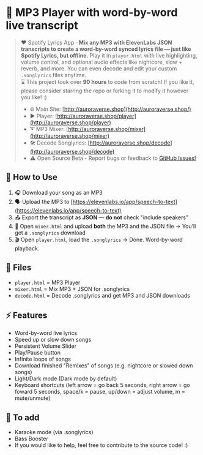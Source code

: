 # 🎵 MP3 Player with word-by-word live transcript
> ❤️ Spotify Lyrics App · **Mix any MP3 with ElevenLabs JSON transcripts to create a word-by-word synced lyrics file — just like Spotify Lyrics, but offline.** Play it in `player.html` with live highlighting, volume control, and optional audio effects like nightcore, slow + reverb, and more. You can even decode and edit your custom `.songlyrics` files anytime.<br>
> ⌛ This project took over **90 hours** to code from scratch! If you like it, please consider starring the repo or forking it to modify it however you like! :)<br>
> * 🌐 Main Site: [http://auroraverse.shop](http://auroraverse.shop/)
> * ▶️ Player: [http://auroraverse.shop/player](http://auroraverse.shop/player)
> * ➰ MP3 Mixer: [http://auroraverse.shop/mixer](http://auroraverse.shop/mixer)
> * 🛠️ Decode Songlyrics: [http://auroraverse.shop/decode](http://auroraverse.shop/decode)
> * ⚠️ Open Source Beta - Report bugs or feedback to [GitHub Issues!](https://github.com/realaurora-stw/song-player/issues)

## 🧪 How to Use

1. 🎧 Download your song as an MP3
2. 🗣️ Upload the MP3 to [https://elevenlabs.io/app/speech-to-text](https://elevenlabs.io/app/speech-to-text)
3. 📤 Export the transcript as **JSON** — **do not** check "include speakers"
4. 🧪 Open `mixer.html` and upload **both** the MP3 and the JSON file
   → You’ll get a `.songlyrics` download
5. 🎬 Open `player.html`, load the `.songlyrics`
   → Done. Word-by-word playback.
## 📁 Files
- `player.html` = MP3 Player
- `mixer.html` = Mix MP3 + JSON for .songlyrics
- `decode.html` = Decode .songlyrics and get MP3 and JSON downloads
## ⚡ Features
- Word-by-word live lyrics
- Speed up or slow down songs
- Persistent Volume Slider
- Play/Pause button
- Infinite loops of songs
- Download finished "Remixes" of songs (e.g. nightcore or slowed down songs)
- Light/Dark mode (Dark mode by default)
- Keyboard shortcuts (left arrow = go back 5 seconds, right arrow = go foward 5 seconds, space/k = pause, up/down = adjust volume, m = mute/unmute)
## 🩷 To add
- Karaoke mode (via .songlyrics)
- Bass Booster
- If you would like to help, feel free to contribute to the source code! :)
